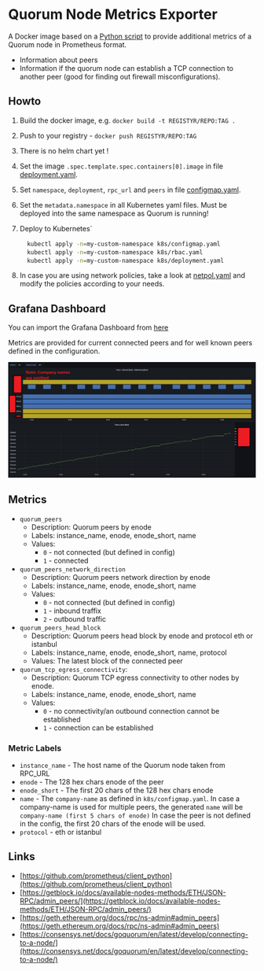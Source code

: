 # Quorum Node Metrics Exporter

A Docker image based on a [Python script](./source/main.py) to provide additional metrics of a Quorum node in Prometheus format.

- Information about peers
- Information if the quorum node can establish a TCP connection to another peer (good for finding out firewall misconfigurations).

## Howto

1. Build the docker image, e.g. `docker build -t REGISTYR/REPO:TAG .`
2. Push to your registry - `docker push REGISTYR/REPO:TAG`
3. There is no helm chart yet !
4. Set the image `.spec.template.spec.containers[0].image` in file [deployment.yaml](./k8s/deployment.yaml).
5. Set `namespace`, `deployment`, `rpc_url` and  `peers` in file [configmap.yaml](./k8s/configmap.yaml).
6. Set the `metadata.namespace` in all Kubernetes yaml files. Must be deployed into the same namespace as Quorum is running!
7. Deploy to Kubernetes`

      ```bash
        kubectl apply -n=my-custom-namespace k8s/configmap.yaml
        kubectl apply -n=my-custom-namespace k8s/rbac.yaml
        kubectl apply -n=my-custom-namespace k8s/deployment.yaml
      ```

8. In case you are using network policies, take a look at [netpol.yaml](./k8s/netpol.yaml) and modify the policies according to your needs.

## Grafana Dashboard

You can import the Grafana Dashboard from [here](./docs/grafana_dashboard_peers_overview.json)

Metrics are provided for current connected peers and for well known peers defined in the configuration.

![Grafana Dashboard](./docs/grafana_dashboard_peers_overview.png)

## Metrics

- `quorum_peers`
  - Description: Quorum peers by enode
  - Labels: instance_name, enode, enode_short, name
  - Values:
    - `0` - not connected (but defined in config)
    - `1` - connected
- `quorum_peers_network_direction`
  - Description: Quorum peers network direction by enode
  - Labels: instance_name, enode, enode_short, name
  - Values:
    - `0` - not connected (but defined in config)
    - `1` - inbound traffix
    - `2` - outbound traffic
- `quorum_peers_head_block`
  - Description: Quorum peers head block by enode and protocol eth or istanbul
  - Labels: instance_name, enode, enode_short, name, protocol
  - Values: The latest block of the connected peer
- `quorum_tcp_egress_connectivity`:
  - Description: Quorum TCP egress connectivity to other nodes by enode.
  - Labels: instance_name, enode, enode_short, name
  - Values:
    - `0` - no connectivity/an outbound connection cannot be established
    - `1` - connection can be established

### Metric Labels

- `instance_name` - The host name of the Quorum node taken from RPC_URL
- `enode` - The 128 hex chars enode of the peer
- `enode_short` - The first 20 chars of the 128 hex chars enode
- `name` - The `company-name` as defined in `k8s/configmap.yaml`.
   In case a company-name is used for multiple peers, the generated `name` will be `company-name (first 5 chars of enode)`
   In case the peer is not defined in the config, the first 20 chars of the enode will be used.
- `protocol` - eth or istanbul

## Links

- [https://github.com/prometheus/client_python](https://github.com/prometheus/client_python)
- [https://getblock.io/docs/available-nodes-methods/ETH/JSON-RPC/admin_peers/](https://getblock.io/docs/available-nodes-methods/ETH/JSON-RPC/admin_peers/)
- [https://geth.ethereum.org/docs/rpc/ns-admin#admin_peers](https://geth.ethereum.org/docs/rpc/ns-admin#admin_peers)
- [https://consensys.net/docs/goquorum/en/latest/develop/connecting-to-a-node/](https://consensys.net/docs/goquorum/en/latest/develop/connecting-to-a-node/)
